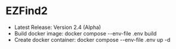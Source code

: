 # EZFind2

- Latest Release: Version 2.4 (Alpha)
- Build docker image: docker compose --env-file .env build
- Create docker container: docker compose --env-file .env up -d
